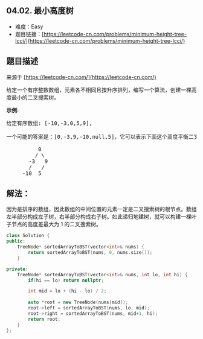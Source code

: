 ##  04.02. 最小高度树

- 难度：Easy
- 题目链接：[https://leetcode-cn.com/problems/minimum-height-tree-lcci/](https://leetcode-cn.com/problems/minimum-height-tree-lcci/)


## 题目描述

来源于 [https://leetcode-cn.com/](https://leetcode-cn.com/)

<p>给定一个有序整数数组，元素各不相同且按升序排列，编写一个算法，创建一棵高度最小的二叉搜索树。</p><strong>示例:</strong><pre>给定有序数组: [-10,-3,0,5,9],<br><br>一个可能的答案是：[0,-3,9,-10,null,5]，它可以表示下面这个高度平衡二叉搜索树：<br><br>          0 <br>         / &#92 <br>       -3   9 <br>       /   / <br>     -10  5 <br></pre>

## 解法：

因为是排序的数组，因此数组的中间位置的元素一定是二叉搜索树的根节点。数组左半部分构成左子树，右半部分构成右子树。如此递归地建树，就可以构建一棵叶子节点的高度差最大为 1 的二叉搜索树。

```c++
class Solution {
public:
    TreeNode* sortedArrayToBST(vector<int>& nums) {
        return sortedArrayToBST(nums, 0, nums.size());
    }

private:
    TreeNode* sortedArrayToBST(vector<int>& nums, int lo, int hi) {
        if(hi == lo) return nullptr;

        int mid = lo + (hi - lo) / 2;
        
        auto *root = new TreeNode(nums[mid]);
        root->left = sortedArrayToBST(nums, lo, mid);
        root->right = sortedArrayToBST(nums, mid+1, hi);
        return root;
    }
};
```